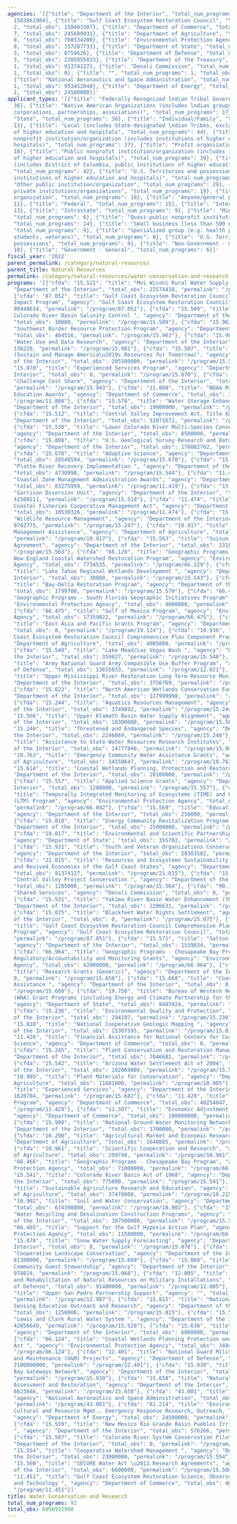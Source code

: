 ```yaml
---
agencies: '[{"title": "Department of the Interior", "total_num_programs": 56, "total_obs":
  1503861984}, {"title": "Gulf Coast Ecosystem Restoration Council", "total_num_programs":
  2, "total_obs": 158403307}, {"title": "Department of Commerce", "total_num_programs":
  7, "total_obs": 245689931}, {"title": "Department of Agriculture", "total_num_programs":
  8, "total_obs": 708534200}, {"title": "Environmental Protection Agency", "total_num_programs":
  8, "total_obs": 157287733}, {"title": "Department of State", "total_num_programs":
  3, "total_obs": 8759626}, {"title": "Department of Defense", "total_num_programs":
  3, "total_obs": 2205055033}, {"title": "Department of the Treasury", "total_num_programs":
  1, "total_obs": 91374127}, {"title": "Denali Commission", "total_num_programs":
  1, "total_obs": 0}, {"title": "", "total_num_programs": 1, "total_obs": 15000},
  {"title": "National Aeronautics and Space Administration", "total_num_programs":
  1, "total_obs": 953452048}, {"title": "Department of Energy", "total_num_programs":
  1, "total_obs": 24500000}]'
applicant_types: '[{"title": "Federally Recognized lndian Tribal Governments", "total_num_programs":
  36}, {"title": "Native American Organizations (includes lndian groups, cooperatives,
  corporations, partnerships, associations)", "total_num_programs": 17}, {"title":
  "State", "total_num_programs": 38}, {"title": "Individual/Family", "total_num_programs":
  13}, {"title": "Local (includes State-designated lndian Tribes, excludes institutions
  of higher education and hospitals", "total_num_programs": 44}, {"title": "Private
  nonprofit institution/organization (includes institutions of higher education and
  hospitals)", "total_num_programs": 37}, {"title": "Profit organization", "total_num_programs":
  18}, {"title": "Public nonprofit institution/organization (includes institutions
  of higher education and hospitals)", "total_num_programs": 39}, {"title": "State
  (includes District of Columbia, public institutions of higher education and hospitals)",
  "total_num_programs": 42}, {"title": "U.S. Territories and possessions (includes
  institutions of higher education and hospitals)", "total_num_programs": 19}, {"title":
  "Other public institution/organization", "total_num_programs": 29}, {"title": "Other
  private institutions/organizations", "total_num_programs": 19}, {"title": "Sponsored
  organization", "total_num_programs": 10}, {"title": "Anyone/general public", "total_num_programs":
  11}, {"title": "Federal", "total_num_programs": 15}, {"title": "Interstate", "total_num_programs":
  13}, {"title": "Intrastate", "total_num_programs": 9}, {"title": "Minority group",
  "total_num_programs": 6}, {"title": "Quasi-public nonprofit institution/organization",
  "total_num_programs": 14}, {"title": "Small business (less than 500 employees)",
  "total_num_programs": 9}, {"title": "Specialized group (e.g. health professionals,
  students, veterans)", "total_num_programs": 8}, {"title": "U.S. Territories and
  possessions", "total_num_programs": 9}, {"title": "Non-Government - General", "total_num_programs":
  10}, {"title": "Government - General", "total_num_programs": 6}]'
fiscal_year: '2022'
parent_permalink: /category/natural-resources
parent_title: Natural Resources
permalink: /category/natural-resources/water-conservation-and-research
programs: '[{"cfda": "15.522", "title": "Mni Wiconi Rural Water Supply Project", "agency":
  "Department of the Interior", "total_obs": 22574438, "permalink": "/program/15.522"},
  {"cfda": "87.052", "title": "Gulf Coast Ecosystem Restoration Council Oil Spill
  Impact Program", "agency": "Gulf Coast Ecosystem Restoration Council", "total_obs":
  90448634, "permalink": "/program/87.052"}, {"cfda": "15.509", "title": "Title II,
  Colorado River Basin Salinity Control ", "agency": "Department of the Interior",
  "total_obs": 10000, "permalink": "/program/15.509"}, {"cfda": "15.963", "title":
  "Southwest Border Resource Protection Program", "agency": "Department of the Interior",
  "total_obs": 464516, "permalink": "/program/15.963"}, {"cfda": "15.981", "title":
  "Water Use and Data Research", "agency": "Department of the Interior", "total_obs":
  136228, "permalink": "/program/15.981"}, {"cfda": "15.507", "title": "WaterSMART
  (Sustain and Manage America\u2019s Resources for Tomorrow)", "agency": "Department
  of the Interior", "total_obs": 205500000, "permalink": "/program/15.507"}, {"cfda":
  "15.070", "title": "Experienced Services Program", "agency": "Department of the
  Interior", "total_obs": 0, "permalink": "/program/15.070"}, {"cfda": "15.943", "title":
  "Challenge Cost Share", "agency": "Department of the Interior", "total_obs": 0,
  "permalink": "/program/15.943"}, {"cfda": "11.008", "title": "NOAA Mission-Related
  Education Awards", "agency": "Department of Commerce", "total_obs": 7538799, "permalink":
  "/program/11.008"}, {"cfda": "15.574", "title": "Water Storage Enhancement", "agency":
  "Department of the Interior", "total_obs": 19000000, "permalink": "/program/15.574"},
  {"cfda": "15.512", "title": "Central Valley Improvement Act, Title XXXIV", "agency":
  "Department of the Interior", "total_obs": 51071672, "permalink": "/program/15.512"},
  {"cfda": "15.538", "title": "Lower Colorado River Multi-Species Conservation ",
  "agency": "Department of the Interior", "total_obs": 8500000, "permalink": "/program/15.538"},
  {"cfda": "15.808", "title": "U.S. Geological Survey Research and Data Collection",
  "agency": "Department of the Interior", "total_obs": 178082702, "permalink": "/program/15.808"},
  {"cfda": "15.670", "title": "Adaptive Science", "agency": "Department of the Interior",
  "total_obs": 20548594, "permalink": "/program/15.670"}, {"cfda": "15.544", "title":
  "Platte River Recovery Implementation ", "agency": "Department of the Interior",
  "total_obs": 4730998, "permalink": "/program/15.544"}, {"cfda": "11.419", "title":
  "Coastal Zone Management Administration Awards", "agency": "Department of Commerce",
  "total_obs": 83275959, "permalink": "/program/11.419"}, {"cfda": "15.518", "title":
  "Garrison Diversion Unit", "agency": "Department of the Interior", "total_obs":
  41500211, "permalink": "/program/15.518"}, {"cfda": "11.474", "title": "Atlantic
  Coastal Fisheries Cooperative Management Act", "agency": "Department of Commerce",
  "total_obs": 10530326, "permalink": "/program/11.474"}, {"cfda": "15.247", "title":
  "Wildlife Resource Management", "agency": "Department of the Interior", "total_obs":
  9782775, "permalink": "/program/15.247"}, {"cfda": "10.917", "title": "Agricultural
  Management Assistance", "agency": "Department of Agriculture", "total_obs": 4401000,
  "permalink": "/program/10.917"}, {"cfda": "15.563", "title": "Suisun Marsh Preservation
  Agreement", "agency": "Department of the Interior", "total_obs": 2318793, "permalink":
  "/program/15.563"}, {"cfda": "66.129", "title": "Geographic Programs - Southeast
  New England Coastal Watershed Restoration Program", "agency": "Environmental Protection
  Agency", "total_obs": 7734535, "permalink": "/program/66.129"}, {"cfda": "15.543",
  "title": "Lake Tahoe Regional Wetlands Development ", "agency": "Department of the
  Interior", "total_obs": 30000, "permalink": "/program/15.543"}, {"cfda": "15.570",
  "title": "Bay-Delta Restoration Program", "agency": "Department of the Interior",
  "total_obs": 1799700, "permalink": "/program/15.570"}, {"cfda": "66.484", "title":
  "Geographic Programs - South Florida Geographic Initiatives Program", "agency":
  "Environmental Protection Agency", "total_obs": 4000000, "permalink": "/program/66.484"},
  {"cfda": "66.475", "title": "Gulf of Mexico Program", "agency": "Environmental Protection
  Agency", "total_obs": 17359022, "permalink": "/program/66.475"}, {"cfda": "19.124",
  "title": "East Asia and Pacific Grants Program", "agency": "Department of State",
  "total_obs": 0, "permalink": "/program/19.124"}, {"cfda": "10.936", "title": "Gulf
  Coast Ecosystem Restoration Council Comprehensive Plan Component Program", "agency":
  "Department of Agriculture", "total_obs": 4085000, "permalink": "/program/10.936"},
  {"cfda": "15.540", "title": "Lake Mead/Las Vegas Wash ", "agency": "Department of
  the Interior", "total_obs": 359827, "permalink": "/program/15.540"}, {"cfda": "12.021",
  "title": "Army National Guard Army Compatible Use Buffer Program", "agency": "Department
  of Defense", "total_obs": 13655033, "permalink": "/program/12.021"}, {"cfda": "15.978",
  "title": "Upper Mississippi River Restoration Long Term Resource Monitoring", "agency":
  "Department of the Interior", "total_obs": 3756769, "permalink": "/program/15.978"},
  {"cfda": "15.623", "title": "North American Wetlands Conservation Fund", "agency":
  "Department of the Interior", "total_obs": 127999998, "permalink": "/program/15.623"},
  {"cfda": "15.244", "title": "Aquatics Resources Management", "agency": "Department
  of the Interior", "total_obs": 3749892, "permalink": "/program/15.244"}, {"cfda":
  "15.566", "title": "Upper Klamath Basin Water Supply Alignment", "agency": "Department
  of the Interior", "total_obs": 18300000, "permalink": "/program/15.566"}, {"cfda":
  "15.246", "title": "Threatened and Endangered Species", "agency": "Department of
  the Interior", "total_obs": 2246669, "permalink": "/program/15.246"}, {"cfda": "15.805",
  "title": "Assistance to State Water Resources Research Institutes", "agency": "Department
  of the Interior", "total_obs": 14777840, "permalink": "/program/15.805"}, {"cfda":
  "10.763", "title": "Emergency Community Water Assistance Grants", "agency": "Department
  of Agriculture", "total_obs": 14550647, "permalink": "/program/10.763"}, {"cfda":
  "15.614", "title": "Coastal Wetlands Planning, Protection and Restoration ", "agency":
  "Department of the Interior", "total_obs": 20100000, "permalink": "/program/15.614"},
  {"cfda": "15.557", "title": "Applied Science Grants", "agency": "Department of the
  Interior", "total_obs": 1200000, "permalink": "/program/15.557"}, {"cfda": "66.042",
  "title": "Temporally Integrated Monitoring of Ecosystems (TIME) and Long-Term Monitoring
  (LTM) Program", "agency": "Environmental Protection Agency", "total_obs": 130000,
  "permalink": "/program/66.042"}, {"cfda": "15.569", "title": "Educational Outreach",
  "agency": "Department of the Interior", "total_obs": 250000, "permalink": "/program/15.569"},
  {"cfda": "15.018", "title": "Energy Community Revitalization Program (ECRP)", "agency":
  "Department of the Interior", "total_obs": 25000000, "permalink": "/program/15.018"},
  {"cfda": "19.017", "title": "Environmental and Scientific Partnerships and Programs",
  "agency": "Department of State", "total_obs": 355702, "permalink": "/program/19.017"},
  {"cfda": "15.931", "title": "Youth and Veteran Organizations Conservation Activities",
  "agency": "Department of the Interior", "total_obs": 28303582, "permalink": "/program/15.931"},
  {"cfda": "21.015", "title": "Resources and Ecosystems Sustainability, Tourist Opportunities,
  and Revived Economies of the Gulf Coast States", "agency": "Department of the Treasury",
  "total_obs": 91374127, "permalink": "/program/21.015"}, {"cfda": "15.564", "title":
  "Central Valley Project Conservation ", "agency": "Department of the Interior",
  "total_obs": 1285000, "permalink": "/program/15.564"}, {"cfda": "90.199", "title":
  "Shared Services", "agency": "Denali Commission", "total_obs": 0, "permalink": "/program/90.199"},
  {"cfda": "15.531", "title": "Yakima River Basin Water Enhancement (YRBWE) ", "agency":
  "Department of the Interior", "total_obs": 2206631, "permalink": "/program/15.531"},
  {"cfda": "15.075", "title": "Blackfeet Water Rights Settlement", "agency": "Department
  of the Interior", "total_obs": 0, "permalink": "/program/15.075"}, {"cfda": "87.051",
  "title": "Gulf Coast Ecosystem Restoration Council Comprehensive Plan Component
  Program", "agency": "Gulf Coast Ecosystem Restoration Council", "total_obs": 67954673,
  "permalink": "/program/87.051"}, {"cfda": "15.571", "title": "Salton Sea Program",
  "agency": "Department of the Interior", "total_obs": 1539834, "permalink": "/program/15.571"},
  {"cfda": "66.964", "title": "Geographic Programs - Chesapeake Bay Program Implementation,
  Regulatory/Accountability and Monitoring Grants", "agency": "Environmental Protection
  Agency", "total_obs": 42000000, "permalink": "/program/66.964"}, {"cfda": "15.650",
  "title": "Research Grants (Generic)", "agency": "Department of the Interior", "total_obs":
  0, "permalink": "/program/15.650"}, {"cfda": "15.668", "title": "Coastal Impact
  Assistance ", "agency": "Department of the Interior", "total_obs": 0, "permalink":
  "/program/15.668"}, {"cfda": "19.750", "title": "Bureau of Western Hemisphere Affairs
  (WHA) Grant Programs (including Energy and Climate Partnership for the Americas)",
  "agency": "Department of State", "total_obs": 8403924, "permalink": "/program/19.750"},
  {"cfda": "15.236", "title": "Environmental Quality and Protection", "agency": "Department
  of the Interior", "total_obs": 294197, "permalink": "/program/15.236"}, {"cfda":
  "15.810", "title": "National Cooperative Geologic Mapping ", "agency": "Department
  of the Interior", "total_obs": 15307595, "permalink": "/program/15.810"}, {"cfda":
  "11.426", "title": "Financial Assistance for National Centers for Coastal Ocean
  Science", "agency": "Department of Commerce", "total_obs": 0, "permalink": "/program/11.426"},
  {"cfda": "15.245", "title": "Plant Conservation and Restoration Management", "agency":
  "Department of the Interior", "total_obs": 7046681, "permalink": "/program/15.245"},
  {"cfda": "15.542", "title": "Arizona Water Settlement Act of 2004", "agency": "Department
  of the Interior", "total_obs": 102069000, "permalink": "/program/15.542"}, {"cfda":
  "10.905", "title": "Plant Materials for Conservation", "agency": "Department of
  Agriculture", "total_obs": 11681000, "permalink": "/program/10.905"}, {"cfda": "15.682",
  "title": "Experienced Services", "agency": "Department of the Interior", "total_obs":
  1620704, "permalink": "/program/15.682"}, {"cfda": "11.429", "title": "Marine Sanctuary
  Program", "agency": "Department of Commerce", "total_obs": 40254847, "permalink":
  "/program/11.429"}, {"cfda": "11.307", "title": "Economic Adjustment Assistance",
  "agency": "Department of Commerce", "total_obs": 100000000, "permalink": "/program/11.307"},
  {"cfda": "15.980", "title": "National Ground-Water Monitoring Network", "agency":
  "Department of the Interior", "total_obs": 1700000, "permalink": "/program/15.980"},
  {"cfda": "10.290", "title": "Agricultural Market and Economic Research", "agency":
  "Department of Agriculture", "total_obs": 1640805, "permalink": "/program/10.290"},
  {"cfda": "10.961", "title": "Scientific Cooperation and Research", "agency": "Department
  of Agriculture", "total_obs": 299748, "permalink": "/program/10.961"}, {"cfda":
  "66.466", "title": "Geographic Programs - Chesapeake Bay Program", "agency": "Environmental
  Protection Agency", "total_obs": 71000000, "permalink": "/program/66.466"}, {"cfda":
  "15.541", "title": "Colorado River Basin Act of 1968", "agency": "Department of
  the Interior", "total_obs": 775000, "permalink": "/program/15.541"}, {"cfda": "10.215",
  "title": "Sustainable Agriculture Research and Education", "agency": "Department
  of Agriculture", "total_obs": 37478000, "permalink": "/program/10.215"}, {"cfda":
  "10.902", "title": "Soil and Water Conservation", "agency": "Department of Agriculture",
  "total_obs": 634398000, "permalink": "/program/10.902"}, {"cfda": "15.504", "title":
  "Water Recycling and Desalination Construction Programs", "agency": "Department
  of the Interior", "total_obs": 387500000, "permalink": "/program/15.504"}, {"cfda":
  "66.485", "title": "Support for the Gulf Hypoxia Action Plan", "agency": "Environmental
  Protection Agency", "total_obs": 11580000, "permalink": "/program/66.485"}, {"cfda":
  "15.078", "title": "Snow Water Supply Forecasting", "agency": "Department of the
  Interior", "total_obs": 0, "permalink": "/program/15.078"}, {"cfda": "15.669", "title":
  "Cooperative Landscape Conservation", "agency": "Department of the Interior", "total_obs":
  81300000, "permalink": "/program/15.669"}, {"cfda": "15.068", "title": "Native Hawaiian
  Community Guest Stewardship", "agency": "Department of the Interior", "total_obs":
  978824, "permalink": "/program/15.068"}, {"cfda": "12.005", "title": "Conservation
  and Rehabilitation of Natural Resources on Military Installations", "agency": "Department
  of Defense", "total_obs": 91400000, "permalink": "/program/12.005"}, {"cfda": "12.987",
  "title": "Upper San Pedro Partnership Support", "agency": "", "total_obs": 15000,
  "permalink": "/program/12.987"}, {"cfda": "15.815", "title": "National Land Remote
  Sensing Education Outreach and Research", "agency": "Department of the Interior",
  "total_obs": 1250000, "permalink": "/program/15.815"}, {"cfda": "15.520", "title":
  "Lewis and Clark Rural Water System ", "agency": "Department of the Interior", "total_obs":
  42856649, "permalink": "/program/15.520"}, {"cfda": "15.630", "title": "Coastal",
  "agency": "Department of the Interior", "total_obs": 6000000, "permalink": "/program/15.630"},
  {"cfda": "66.124", "title": "Coastal Wetlands Planning Protection and Restoration
  Act ", "agency": "Environmental Protection Agency", "total_obs": 3484176, "permalink":
  "/program/66.124"}, {"cfda": "12.401", "title": "National Guard Military Operations
  and Maintenance (O&M) Projects", "agency": "Department of Defense", "total_obs":
  2100000000, "permalink": "/program/12.401"}, {"cfda": "15.930", "title": "Chesapeake
  Bay Gateways Network", "agency": "Department of the Interior", "total_obs": 1237353,
  "permalink": "/program/15.930"}, {"cfda": "15.658", "title": "Natural Resource Damage
  Assessment and Restoration", "agency": "Department of the Interior", "total_obs":
  6623046, "permalink": "/program/15.658"}, {"cfda": "43.001", "title": "Science",
  "agency": "National Aeronautics and Space Administration", "total_obs": 953452048,
  "permalink": "/program/43.001"}, {"cfda": "81.214", "title": "Environmental Monitoring/Cleanup,
  Cultural and Resource Mgmt., Emergency Response Research, Outreach, Technical Analysis",
  "agency": "Department of Energy", "total_obs": 24500000, "permalink": "/program/81.214"},
  {"cfda": "15.559", "title": "New Mexico Rio Grande Basin Pueblos Irrigation Infrastructure
  ", "agency": "Department of the Interior", "total_obs": 576266, "permalink": "/program/15.559"},
  {"cfda": "15.567", "title": "Colorado River System Conservation Pilot", "agency":
  "Department of the Interior", "total_obs": 0, "permalink": "/program/15.567"}, {"cfda":
  "15.554", "title": "Cooperative Watershed Management ", "agency": "Department of
  the Interior", "total_obs": 23000000, "permalink": "/program/15.554"}, {"cfda":
  "15.560", "title": "SECURE Water Act \u2013 Research Agreements", "agency": "Department
  of the Interior", "total_obs": 6600000, "permalink": "/program/15.560"}, {"cfda":
  "11.451", "title": "Gulf Coast Ecosystem Restoration Science, Observation, Monitoring,
  and Technology ", "agency": "Department of Commerce", "total_obs": 4090000, "permalink":
  "/program/11.451"}]'
title: Water Conservation and Research
total_num_programs: 92
total_obs: 6056932990
---
```

